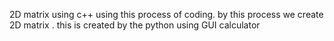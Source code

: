 2D matrix using c++ using this process of coding.
by this process we create 2D matrix .
this is created by the python using GUI calculator
